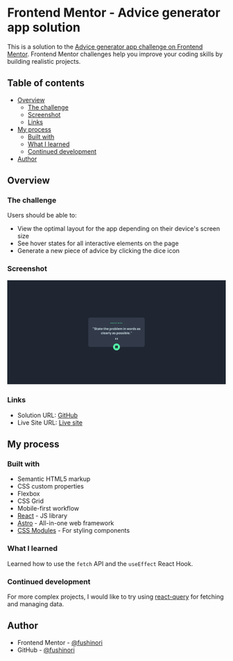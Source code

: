 # Frontend Mentor - Advice generator app solution

This is a solution to the [Advice generator app challenge on Frontend Mentor](https://www.frontendmentor.io/challenges/advice-generator-app-QdUG-13db). Frontend Mentor challenges help you improve your coding skills by building realistic projects.

## Table of contents

- [Overview](#overview)
  - [The challenge](#the-challenge)
  - [Screenshot](#screenshot)
  - [Links](#links)
- [My process](#my-process)
  - [Built with](#built-with)
  - [What I learned](#what-i-learned)
  - [Continued development](#continued-development)
- [Author](#author)

## Overview

### The challenge

Users should be able to:

- View the optimal layout for the app depending on their device's screen size
- See hover states for all interactive elements on the page
- Generate a new piece of advice by clicking the dice icon

### Screenshot

![](./screenshot.png)

### Links

- Solution URL: [GitHub](https://github.com/fushinori/frontendmentor/tree/master/advice-generator-app-main/)
- Live Site URL: [Live site](https://advice-generator-app-fushinori.netlify.app/)

## My process

### Built with

- Semantic HTML5 markup
- CSS custom properties
- Flexbox
- CSS Grid
- Mobile-first workflow
- [React](https://reactjs.org/) - JS library
- [Astro](https://astro.build/) - All-in-one web framework
- [CSS Modules](https://github.com/css-modules/css-modules/) - For styling components

### What I learned

Learned how to use the `fetch` API and the `useEffect` React Hook.

### Continued development

For more complex projects, I would like to try using [react-query](https://react-query-v3.tanstack.com/) for fetching and managing data.

## Author

- Frontend Mentor - [@fushinori](https://www.frontendmentor.io/profile/fushinori)
- GitHub - [@fushinori](https://github.com/fushinori)
